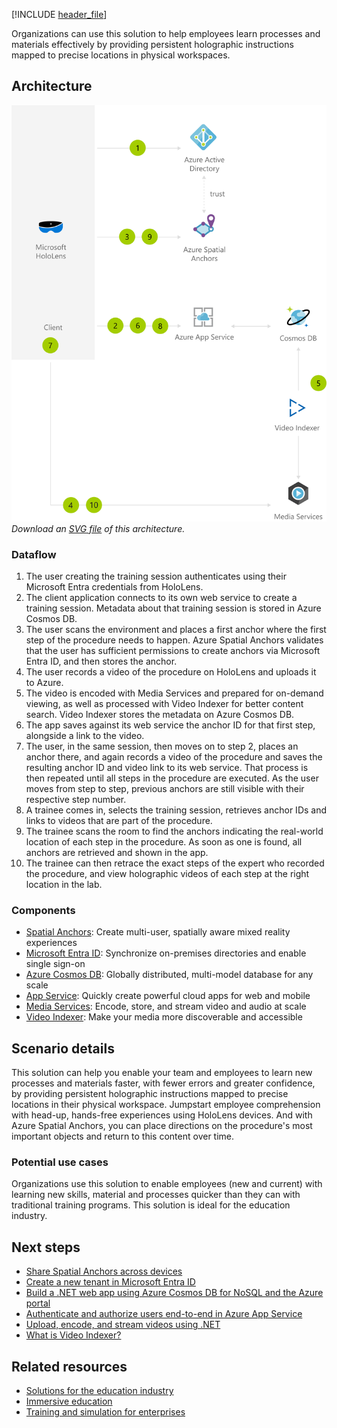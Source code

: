 [!INCLUDE [header_file](../../../includes/sol-idea-header.md)]

Organizations can use this solution to help employees learn processes and materials effectively by providing persistent holographic instructions mapped to precise locations in physical workspaces.

## Architecture

![Architecture diagram shows using Microsoft Entra ID to authenticate with Microsoft Hololens.](../media/training-and-procedural-guidance-powered-by-mixed-reality.png)
*Download an [SVG file](../media/training-and-procedural-guidance-powered-by-mixed-reality.svg) of this architecture.*

### Dataflow

1. The user creating the training session authenticates using their Microsoft Entra credentials from HoloLens.
1. The client application connects to its own web service to create a training session. Metadata about that training session is stored in Azure Cosmos DB.
1. The user scans the environment and places a first anchor where the first step of the procedure needs to happen. Azure Spatial Anchors validates that the user has sufficient permissions to create anchors via Microsoft Entra ID, and then stores the anchor.
1. The user records a video of the procedure on HoloLens and uploads it to Azure.
1. The video is encoded with Media Services and prepared for on-demand viewing, as well as processed with Video Indexer for better content search. Video Indexer stores the metadata on Azure Cosmos DB.
1. The app saves against its web service the anchor ID for that first step, alongside a link to the video.
1. The user, in the same session, then moves on to step 2, places an anchor there, and again records a video of the procedure and saves the resulting anchor ID and video link to its web service. That process is then repeated until all steps in the procedure are executed. As the user moves from step to step, previous anchors are still visible with their respective step number.
1. A trainee comes in, selects the training session, retrieves anchor IDs and links to videos that are part of the procedure.
1. The trainee scans the room to find the anchors indicating the real-world location of each step in the procedure. As soon as one is found, all anchors are retrieved and shown in the app.
1. The trainee can then retrace the exact steps of the expert who recorded the procedure, and view holographic videos of each step at the right location in the lab.

### Components

* [Spatial Anchors](https://azure.microsoft.com/services/spatial-anchors): Create multi-user, spatially aware mixed reality experiences
* [Microsoft Entra ID](https://azure.microsoft.com/services/active-directory): Synchronize on-premises directories and enable single sign-on
* [Azure Cosmos DB](https://azure.microsoft.com/services/cosmos-db): Globally distributed, multi-model database for any scale
* [App Service](https://azure.microsoft.com/services/app-service): Quickly create powerful cloud apps for web and mobile
* [Media Services](https://azure.microsoft.com/services/media-services): Encode, store, and stream video and audio at scale
* [Video Indexer](https://azure.microsoft.com/services/media-services/video-indexer): Make your media more discoverable and accessible

## Scenario details

This solution can help you enable your team and employees to learn new processes and materials faster, with fewer errors and greater confidence, by providing persistent holographic instructions mapped to precise locations in their physical workspace. Jumpstart employee comprehension with head-up, hands-free experiences using HoloLens devices. And with Azure Spatial Anchors, you can place directions on the procedure's most important objects and return to this content over time.

### Potential use cases

Organizations use this solution to enable employees (new and current) with learning new skills, material and processes quicker than they can with traditional training programs. This solution is ideal for the education industry.

## Next steps

* [Share Spatial Anchors across devices](/azure/spatial-anchors/tutorials/tutorial-share-anchors-across-devices)
* [Create a new tenant in Microsoft Entra ID](/azure/active-directory/fundamentals/active-directory-access-create-new-tenant)
* [Build a .NET web app using Azure Cosmos DB for NoSQL and the Azure portal](/azure/cosmos-db)
* [Authenticate and authorize users end-to-end in Azure App Service](/azure/app-service/app-service-web-tutorial-auth-aad)
* [Upload, encode, and stream videos using .NET](/azure/media-services/latest/samples-overview)
* [What is Video Indexer?](/azure/azure-video-indexer/video-indexer-overview)

## Related resources

- [Solutions for the education industry](../../industries/education.md)
- [Immersive education](/windows/mixed-reality/enthusiast-guide/immersive-education)
- [Training and simulation for enterprises](/windows/mixed-reality/enthusiast-guide/training-simulation)
